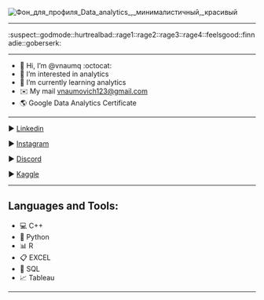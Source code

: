 
![Фон_для_профиля_Data_analytics_,_минималистичный,_красивый](https://github.com/vnaumq/vnaumq/assets/147442501/7c39fb5e-52a9-4603-b4f3-0a0975ea7982)


---

  :suspect::godmode::hurtrealbad::rage1::rage2::rage3::rage4::feelsgood::finnadie::goberserk:

---
  
- 👋 Hi, I’m @vnaumq   :octocat: 
- 👀 I’m interested in analytics
- 🌱 I’m currently learning analytics
- ✉️ My mail vnaumovich123@gmail.com
- 🌎 Google Data Analytics Certificate 

---

▶️ [Linkedin](https://www.linkedin.com/in/uladzimir-naumovich-44b92b297)

▶️ [Instagram](https://www.instagram.com/vnaumq/)

▶️ [Discord](https://discordapp.com/users/469253298608930816)

▶️ [Kaggle](https://www.kaggle.com/vnaumq)

---

## Languages and Tools:
- 💻 C++
- 🐍 Python
- 📊 R
- 📋 EXCEL
- 💾 SQL 
- 📈 Tableau

---

<!---
vnaumq/vnaumq is a ✨ special ✨ repository because its `README.md` (this file) appears on your GitHub profile.
You can click the Preview link to take a look at your changes.
--->

